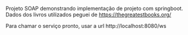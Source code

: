 Projeto SOAP demonstrando implementação de projeto com springboot. Dados dos livros utilizados peguei de https://thegreatestbooks.org/

Para chamar o serviço pronto, usar a url http://localhost:8080/ws
